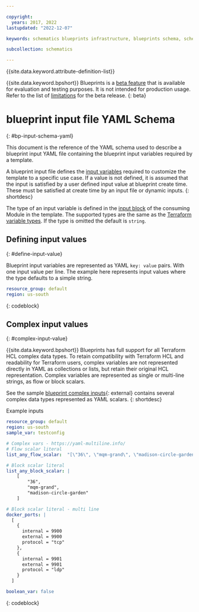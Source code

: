 ```yaml
---

copyright:
  years: 2017, 2022
lastupdated: "2022-12-07"

keywords: schematics blueprints infrastructure, blueprints schema, schema definitions, templates, yaml,

subcollection: schematics

---
```


{{site.data.keyword.attribute-definition-list}}

{{site.data.keyword.bpshort}} Blueprints is a [beta feature](/docs/schematics?topic=schematics-bp-beta-limitations) that is available for evaluation and testing purposes. It is not intended for production usage. Refer to the list of [limitations](/docs/schematics?topic=schematics-bp-beta-limitations#sc-bp-beta-limitation) for the beta release.
{: beta}

# blueprint input file YAML Schema
{: #bp-input-schema-yaml}

This document is the reference of the YAML schema used to describe a blueprint input YAML file containing the blueprint input variables required by a template. 

A blueprint input file defines the [input variables](/docs/schematics?topic=schematics-blueprint-templates#blueprint-input-statements) required to customize the template to a specific use case. If a value is not defined, it is assumed that the input is satisfied by a user defined input value at blueprint create time. These must be satisfied at create time by an input file or dynamic inputs. 
{: shortdesc}  

The type of an input variable is defined in the [input block](/docs/schematics?topic=schematics-bp-template-schema-yaml#bp-modules-inputs-options) of the consuming Module in the template. The supported types are the same as the [Terraform variable types](https://developer.hashicorp.com/terraform/language/expressions/types). If the type is omitted the default is `string`.

## Defining input values
{: #define-input-value}

Blueprint input variables are represented as YAML `key: value` pairs. With one input value per line. The example here represents input values where the type defaults to a simple string. 

``` yaml
resource_group: default
region: us-south
```
{: codeblock}

## Complex input values
{: #complex-input-value}

{{site.data.keyword.bpshort}} Blueprints has full support for all Terraform HCL complex data types. To retain compatibility with Terraform HCL and readability for Terraform users, complex variables are not represented directly in YAML as collections or lists, but retain their original HCL representation. Complex variables are represented as single or multi-line strings, as flow or block scalars. 

See the sample [blueprint complex inputs](https://github.com/Cloud-Schematics/blueprint-complex-inputs){: external} contains several complex data types represented as YAML scalars. 
{: shortdesc} 

Example inputs

```yaml
resource_group: default
region: us-south
sample_var: testconfig

# Complex vars - https://yaml-multiline.info/
# Flow scalar literal 
list_any_flow_scalar:  "[\"36\", \"mqm-grand\", \"madison-circle-garden\"]"

# Block scalar literal 
list_any_block_scalar: |
    [
        "36", 
        "mqm-grand", 
        "madison-circle-garden"
    ]

# Block scalar literal - multi line       
docker_ports: | 
  [
    {
      internal = 9900
      external = 9900
      protocol = "tcp"
    },
    {
      internal = 9901
      external = 9901
      protocol = "ldp"
    }
  ]

boolean_var: false  
```
{: codeblock}
